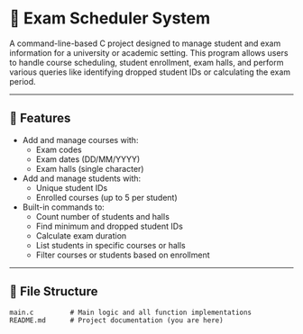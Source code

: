 # 🧾 Exam Scheduler System

A command-line-based C project designed to manage student and exam information for a university or academic setting. This program allows users to handle course scheduling, student enrollment, exam halls, and perform various queries like identifying dropped student IDs or calculating the exam period.

---

## 📌 Features

- Add and manage courses with:
  - Exam codes
  - Exam dates (DD/MM/YYYY)
  - Exam halls (single character)
- Add and manage students with:
  - Unique student IDs
  - Enrolled courses (up to 5 per student)
- Built-in commands to:
  - Count number of students and halls
  - Find minimum and dropped student IDs
  - Calculate exam duration
  - List students in specific courses or halls
  - Filter courses or students based on enrollment

---

## 📂 File Structure

```
main.c         # Main logic and all function implementations
README.md      # Project documentation (you are here)
